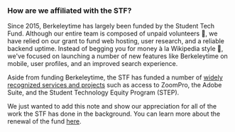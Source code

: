 ### How are we affiliated with the STF?

Since 2015, Berkeleytime has largely been funded by the Student Tech Fund. Although our entire team is composed of unpaid volunteers 🙋, we have relied on our grant to fund web hosting, user research, and a reliable backend uptime. Instead of begging you for money à la Wikipedia style 💸, we've focused on launching a number of new features like Berkeleytime on mobile, user profiles, and an improved search experience.

Aside from funding Berkeleytime, the STF has funded a number of [widely recognized services and projects](https://techfund.berkeley.edu/impact/funded-projects/grantee-project-profiles) such as access to ZoomPro, the Adobe Suite, and the Student Technology Equity Program (STEP). 

We just wanted to add this note and show our appreciation for all of the work the STF has done in the background. You can learn more about the renewal of the fund [here](https://techfund.berkeley.edu/renewal-ballot).



